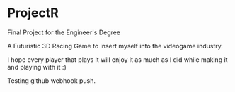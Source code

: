 # ProjectR
Final Project for the Engineer's Degree

A Futuristic 3D Racing Game to insert myself into the videogame industry.

I hope every player that plays it will enjoy it as much as I did while making it and playing with it :)

Testing github webhook push.